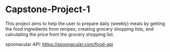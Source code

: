 # Capstone-Project-1
This project aims to help the user to prepare daily (weekly) meals by getting the food ingredients from recipes, creating grocery shopping lists, and calculating the price from the grocery shopping list.

spoonacular API: https://spoonacular.com/food-api
